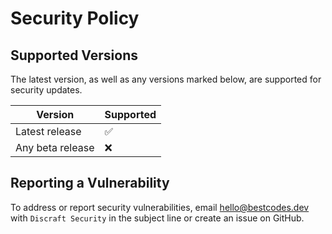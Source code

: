 # Security Policy

## Supported Versions

The latest version, as well as any versions marked below, are supported for security updates.

| Version          | Supported          |
| ---------------- | ------------------ |
| Latest release   | :white_check_mark: |
| Any beta release | :x:                |

## Reporting a Vulnerability

To address or report security vulnerabilities, email hello@bestcodes.dev with `Discraft Security` in the subject line or create an issue on GitHub.
